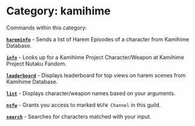 # Category: kamihime


Commands within this category:

[**`hareminfo`**](hareminfo) - Sends a list of Harem Episodes of a character from Kamihime Database.

[**`info`**](info) - Looks up for a Kamihime Project Character/Weapon at Kamihime Project Nutaku Fandom.

[**`leaderboard`**](leaderboard) - Displays leaderboard for top views on harem scenes from Kamihime Database.

[**`list`**](list) - Displays character/weapon names based on your arguments.

[**`nsfw`**](nsfw) - Grants you access to marked `NSFW Channel` in this guild.

[**`search`**](search) - Searches for characters matched with your input.


 
